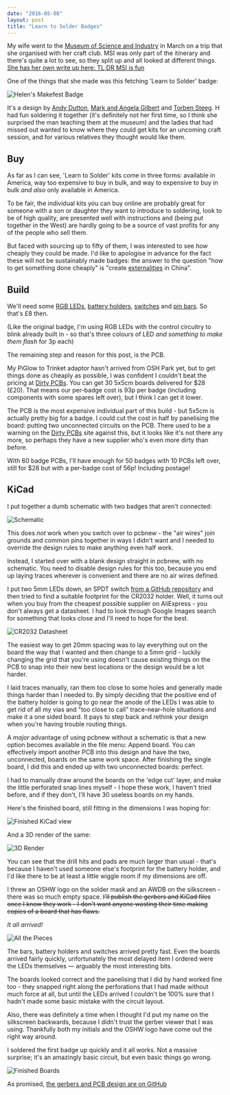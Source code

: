 ```yaml
---
date: "2016-05-08"
layout: post
title: "Learn to Solder Badges"
---
```


My wife went to the [Museum of Science and Industry][mosi] in March on a trip
that she organised with her craft club. MSI was only part of the itinerary and
there's quite a lot to see, so they split up and all looked at different
things. [She has her own write up here: TL;DR MSI is fun][h]

[mosi]: http://msimanchester.org.uk/
[h]: http://blog.knittage.com/post/141148984061/manchester-trip

One of the things that she made was this fetching 'Learn to Solder' badge:

![Helen's Makefest Badge](https://farm2.staticflickr.com/1489/26188553726_4741e70c7c_b.jpg)

It's a design by [Andy Dutton][ad0_1], [Mark and Angela
Gilbert][gilb] and [Torben Steeg][ts]. H had fun soldering it together (it's
definitely not her first time, so I think she surprised the man teaching them
at the museum) and the ladies that had missed out wanted to know where they
could get kits for an uncoming craft session, and for various relatives they
thought would like them.

[ts]: https://twitter.com/tsteeg
[gilb]: https://twitter.com/gilbert13design
[ad0_1]: https://twitter.com/ad0_1

Buy
---

As far as I can see, 'Learn to Solder' kits come in three forms: available in
America, way too expensive to buy in bulk, and way to expensive to buy in bulk
*and also* only available in America.

To be fair, the individual kits you can buy online are probably great for
someone with a son or daughter they want to introduce to soldering, look to be
of high quality, are presented well with instructions and (being put together
in the West) are hardly going to be a source of vast profits for any of the
people who sell them.

But faced with sourcing up to fifty of them, I was interested to see *how*
cheaply they could be made. I'd like to apologise in advance for the fact
these will not be sustainably made badges: the answer to the question "how to
get something done cheaply" is "create [externalities][e] in China".

[e]: https://en.wikipedia.org/wiki/Externality

Build
-----

We'll need some [RGB LEDs][leds], [battery holders][holders], [switches][] and
[pin bars][pb]. So that's &pound;8 then.

[leds]: http://www.aliexpress.com/item/100pcs-Colour-Changing-Blinking-5mm-Flashing-LED-Diode-Flash-RGB-Transparent-Multicolor-Flicker-Round-Light-Emitting/32599647913.html
[holders]: http://www.aliexpress.com/item/50pcs-DIP-CR2032-2032-Battery-Button-Cell-Coin-Holder-Socket-Case-Black-ICs-Free-Shipping/32606292531.html
[switches]: http://www.aliexpress.com/item/50-Pcs-3mm-High-Knob-3P-2-Position-1P2T-SPDT-Vertical-Slide-Switch-0-5A-50V/32365206555.html
[pb]: http://www.aliexpress.com/item/50Pcs-Brooch-Back-Safety-Catch-Bar-Pins-37mm-4z1699/32469764427.html

(Like the original badge, I'm using RGB LEDs with the control circuitry to
blink already built in - so that's three colours of LED *and something to make
them flash* for 3p each)

The remaining step and reason for this post, is the PCB.

My PiGlow to Trinket adaptor hasn't arrived from OSH Park yet, but to get
things done as cheaply as possible, I was confident I couldn't beat the
pricing at [Dirty PCBs][dp]. You can get 30 5x5cm boards delivered for $28
(&pound;20). That means our per-badge cost is 93p per badge (including
components with some spares left over), but I think I
can get it lower.

The PCB is the most expensive individual part of this build - but 5x5cm is
actually pretty big for a badge. I could cut the cost in half by panelising
the board: putting two unconnected circuits on the PCB. There used to be a
warning on the [Dirty PCBs][dp] site against this, but it looks like it's not
there any more, so perhaps they have a new supplier who's even more dirty than
before.

With 60 badge PCBs, I'll have enough for 50 badges with 10 PCBs left over,
still for $28 but with a per-badge cost of 56p! Including postage!

[dp]: http://www.dirtypcbs.com/

KiCad
-----

I put together a dumb schematic with two badges that aren't connected:

![Schematic](/img/sch.png)

This does *not* work when you switch over to pcbnew - the "air wires" join
grounds and common pins together in ways I didn't want and I needed to
override the design rules to make anything even half work.

Instead, I started over with a blank design straight in pcbnew, with no
schematic. You need to disable design rules for this too, because you end up
laying traces wherever is convenient and there are no air wires defined.

I put two 5mm LEDs down, an SPDT switch [from a GitHub repository][gh] and
then tried to find a suitable footprint for the CR2032 holder. Well, it turns
out when you buy from the cheapest possible supplier on AliExpress - you don't
always get a datasheet. I had to look through Google Images search for
something that looks close and I'll need to hope for the best.

[gh]: https://github.com/imciner2/KiCad-Libraries

![CR2032 Datasheet](/img/BTH2032-3.jpg)

The easiest way to get 20mm spacing was to lay everything out on the board the
way that I wanted and then change to a 5mm grid - luckily changing the grid
that you're using doesn't cause existing things on the PCB to snap into their
new best locations or the design would be a lot harder.

I laid traces manually, ran them too close to some holes and generally made
things harder than I needed to. By simply deciding that the positive end of
the battery holder is going to go near the anode of the LEDs I was able to get
rid of all my vias and "too close to call" trace-near-hole situations and make
it a one sided board. It pays to step back and rethink your design when you're
having trouble routing things.

A *major* advantage of using pcbnew without a schematic is that a new option
becomes available in the file menu: Append board. You can effectively import
another PCB into this design and have the two, unconnected, boards on the same
work space. After finishing the single board, I did this and ended up with two
unconnected boards: perfect.

I had to manually draw around the boards on the 'edge cut' layer, and make the
little perforated snap lines myself - I hope these work, I haven't tried
before, and if they don't, I'll have 30 useless boards on my hands.

Here's the finished board, still fitting in the dimensions I was hoping for:

![Finished KiCad view](/img/kicad.png)

And a 3D render of the same:

![3D Render](/img/3d.png)

You can see that the drill hits and pads are much larger than usual - that's
because I haven't used someone else's footprint for the battery holder, and
I'd like there to be at least a little wiggle room if my dimensions are off.

I threw an OSHW logo on the solder mask and an AWDB on the silkscreen - there
was so much empty space. <strike>I'll publish the gerbers and KiCad files once
I know they work - I don't want anyone wasting their time making copies of a
board that has flaws.</strike>

*It all arrived!*

![All the Pieces](https://farm8.staticflickr.com/7246/26898573025_53f5874de7_b.jpg)

The bars, battery holders and switches arrived pretty fast. Even the boards
arrived fairly quickly, unfortunately the most delayed item I ordered were the
LEDs themselves &mdash; arguably the most interesting bits.

The boards looked correct and the panelising that I did by hand worked fine
too - they snapped right along the perforations that I had made without much
force at all, but until the LEDs arrived I couldn't be 100% sure that I hadn't
made some basic mistake with the circuit layout.

Also, there was definitely a time when I thought I'd put my name on the
silkscreen backwards, because I didn't trust the gerber viewer that I was
using. Thankfully both my initials and the OSHW logo have come out the right
way around.

I soldered the first badge up quickly and it all works. Not a massive
surprise; it's an amazingly basic circuit, but even basic things go wrong.

![Finished Boards](https://farm8.staticflickr.com/7519/26294564823_658470e770_b.jpg)

As promised, [the gerbers and PCB design are on GitHub][gh]

[gh]: https://github.com/insom/learn-to-solder
